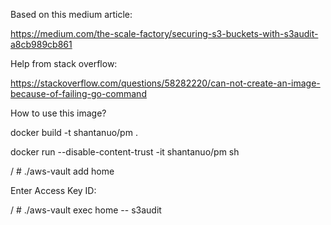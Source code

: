 Based on this medium article:

https://medium.com/the-scale-factory/securing-s3-buckets-with-s3audit-a8cb989cb861

Help from stack overflow:

https://stackoverflow.com/questions/58282220/can-not-create-an-image-because-of-failing-go-command

How to use this image?

docker build -t shantanuo/pm .

docker run --disable-content-trust  -it  shantanuo/pm sh

/ # ./aws-vault add home

Enter Access Key ID:

/ # ./aws-vault exec home -- s3audit


